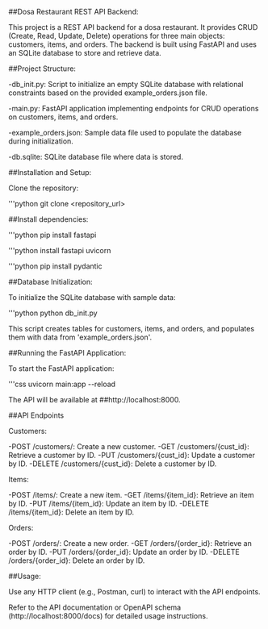 ##Dosa Restaurant REST API Backend:

This project is a REST API backend for a dosa restaurant. It provides CRUD (Create, Read, Update, Delete) operations for three main objects: customers, items, and orders. The backend is built using FastAPI and uses an SQLite database to store and retrieve data.

##Project Structure:

-db_init.py: Script to initialize an empty SQLite database with relational constraints based on the provided example_orders.json file.

-main.py: FastAPI application implementing endpoints for CRUD operations on customers, items, and orders.

-example_orders.json: Sample data file used to populate the database during initialization.

-db.sqlite: SQLite database file where data is stored.

##Installation and Setup:

Clone the repository:

'''python
git clone <repository_url>

##Install dependencies:

'''python
pip install fastapi

'''python
install fastapi uvicorn

'''python
pip install pydantic

##Database Initialization:

To initialize the SQLite database with sample data:

'''python
python db_init.py

This script creates tables for customers, items, and orders, and populates them with data from 'example_orders.json'.

##Running the FastAPI Application:

To start the FastAPI application:

'''css
uvicorn main:app --reload

The API will be available at ##http://localhost:8000.

##API Endpoints

Customers:

-POST /customers/: Create a new customer.
-GET /customers/{cust_id}: Retrieve a customer by ID.
-PUT /customers/{cust_id}: Update a customer by ID.
-DELETE /customers/{cust_id}: Delete a customer by ID.

Items:

-POST /items/: Create a new item.
-GET /items/{item_id}: Retrieve an item by ID.
-PUT /items/{item_id}: Update an item by ID.
-DELETE /items/{item_id}: Delete an item by ID.

Orders:

-POST /orders/: Create a new order.
-GET /orders/{order_id}: Retrieve an order by ID.
-PUT /orders/{order_id}: Update an order by ID.
-DELETE /orders/{order_id}: Delete an order by ID.

##Usage:

Use any HTTP client (e.g., Postman, curl) to interact with the API endpoints.

Refer to the API documentation or OpenAPI schema (http://localhost:8000/docs) for detailed usage instructions.
